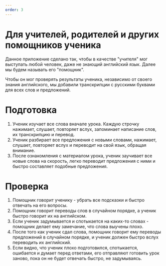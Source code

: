 ```yaml
---
order: 3
---
```


# Для учителей, родителей и других помощников ученика

Данное приложение сделано так, чтобы в качестве "учителя" мог выступать любой человек, даже не знающий английский язык. Далее мы будем называть его "помощник".

Чтобы он мог проверять результаты ученика, независимо от своего знания английского, мы добавили транскрипции с русскими буквами для всех слов и предложений.

# Подготовка

1. Ученик изучает все слова вначале урока. Каждую строчку нажимает, слушает, повторяет вслух, запоминает написание слов, их транскрипцию и перевод.
2. Ученик разбирает все предложения с новыми словами, нажимает, слушает, повторяет вслух и переводит на свой язык, обращая внимание.
3. После ознакомления с материалом урока, ученик заучивает все новые слова на скорость, легко переводит предложения с ними и быстро составляет подобные предложения.

# Проверка

1. Помощник говорит ученику - убрать все подсказки и быстро отвечать на его вопросы.
2. Помощник говорит переводы слов в случайном порядке, а ученик быстро говорит их на английском.
3. Если ученик задумывается и спотыкается на каких-то словах - помощник делает ему замечание, что слова выучены плохо.
4. После того как ученик сдал слова, помощник говорит ему переводы предложений в случайном порядке, и ученик должен быстро вслух переводить их английский.
5. Если видно, что ученик плохо подготовился, спотыкается, ошибается и думает перед ответами, его отправляют готовить урок заново, пока он не будет отвечать быстро, не задумываясь.
